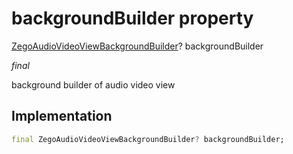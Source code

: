 


# backgroundBuilder property







[ZegoAudioVideoViewBackgroundBuilder](../../zego_uikit_prebuilt_live_audio_room/ZegoAudioVideoViewBackgroundBuilder.md)? backgroundBuilder
  
_<span class="feature">final</span>_



<p>background builder of audio video view</p>



## Implementation

```dart
final ZegoAudioVideoViewBackgroundBuilder? backgroundBuilder;
```







